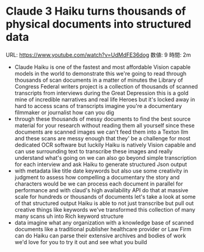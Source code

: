 # Claude 3 Haiku turns thousands of physical documents into structured data

URL: https://www.youtube.com/watch?v=UdMdFE36dog
数値: 9
時間: 2m

- Claude Haiku is one of the fastest and most affordable Vision capable models in the world to demonstrate this we're going to read through thousands of scan documents in a matter of minutes the Library of Congress Federal writers project is a collection of thousands of scanned transcripts from interviews during the Great Depression this is a gold mine of incredible narratives and real life Heroes but it's locked away in hard to access scans of transcripts imagine you're a documentary filmmaker or journalist how can you dig
- through these thousands of messy documents to find the best source material for your research without reading them all yourself since these documents are scanned images we can't feed them into a Texton llm and these scans are messy enough that they' be a challenge for most dedicated OCR software but luckily Haiku is natively Vision capable and can use surrounding text to transcribe these images and really understand what's going on we can also go beyond simple transcription for each interview and ask Haiku to generate structured Json output
- with metadata like title date keywords but also use some creativity in judgment to assess how compelling a documentary the story and characters would be we can process each document in parallel for performance and with claud's high availability API do that at massive scale for hundreds or thousands of documents let's take a look at some of that structured output Haiku is able to not just transcribe but pull out creative things like keywords we've transformed this collection of many many scans uh into Rich keyword structure
- data imagine what any organization with a knowledge base of scanned documents like a traditional publisher healthcare provider or Law Firm can do Haiku can parse their extensive archives and bodies of work we'd love for you to try it out and see what you build